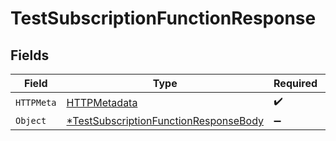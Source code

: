 # TestSubscriptionFunctionResponse


## Fields

| Field                                                                              | Type                                                                               | Required                                                                           | Description                                                                        |
| ---------------------------------------------------------------------------------- | ---------------------------------------------------------------------------------- | ---------------------------------------------------------------------------------- | ---------------------------------------------------------------------------------- |
| `HTTPMeta`                                                                         | [HTTPMetadata](./httpmetadata.md)                                                  | :heavy_check_mark:                                                                 | N/A                                                                                |
| `Object`                                                                           | [*TestSubscriptionFunctionResponseBody](./testsubscriptionfunctionresponsebody.md) | :heavy_minus_sign:                                                                 | OK                                                                                 |